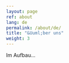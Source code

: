```yaml
---
layout: page
ref: about
lang: de
permalink: /about/de/
title: "&Uuml;ber uns"
weight: 3
---
```


Im Aufbau...

